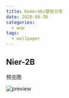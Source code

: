```yaml
---
title: Komorebi壁纸分享
date: 2020-06-30
categories:
  - wuw
tags:
  - wallpaper
---
```


## Nier-2B

预览图

![preview](https://gitee.com/snowyan/image/raw/master/1593482379_20200630095933874_417200333.jpg)